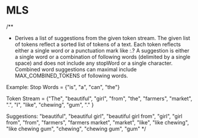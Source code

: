 # MLS

/** 
 * Derives a list of suggestions from the given token stream. The given list of tokens reflect a sorted list of tokens of a text. Each token reflects either a single word or a punctuation mark like :.? A suggestion is either a single word or a combination of following words  (delimited by a single space) and does not include any stopWord or a single character. 
Combined word suggestions can maximal include MAX_COMBINED_TOKENS of following words. 

Example: Stop Words = {"is", "a", "can", "the"} 

Token Stream = {"The", "beautiful", "girl", "from", "the", "farmers", "market", ".", "I", "like", "chewing", "gum", "." }

Suggestions:
"beautiful",
"beautiful girl",
"beautiful girl from",
"girl",
"girl from",
"from",
"farmers",
"farmers market",
"market",
"like",
"like chewing",
"like chewing gum",
"chewing",
"chewing gum",
"gum"
  */